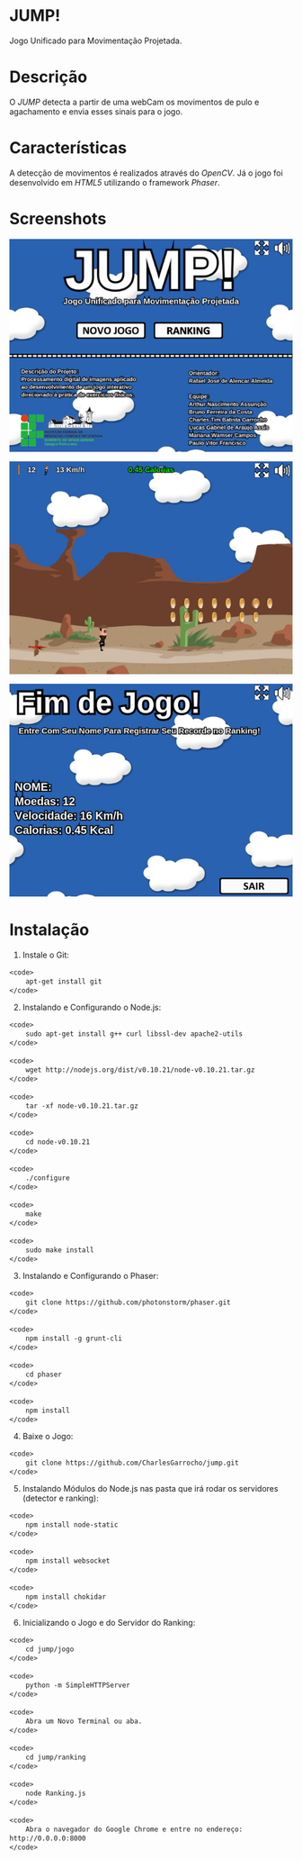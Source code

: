 JUMP!
=====
Jogo Unificado para Movimentação Projetada.

# Descrição
O _JUMP_ detecta a partir de uma webCam os movimentos de pulo e agachamento e envia esses sinais para o jogo.

# Características
A detecção de movimentos é realizados através do _OpenCV_. Já o jogo foi desenvolvido em _HTML5_ utilizando o framework _Phaser_.

# Screenshots

<p align="center"><img src="https://github.com/ArthurAssuncao/jump/blob/master/screenshots/0.jpg"></p>

<p align="center"><img src="https://github.com/ArthurAssuncao/jump/blob/master/screenshots/1.jpg"></p>

<p align="center"><img src="https://github.com/ArthurAssuncao/jump/blob/master/screenshots/2.jpg"></p>

# Instalação

  1. Instale o Git:

    <code>
        apt-get install git
    </code>


  2. Instalando e Configurando o Node.js:

    <code>
        sudo apt-get install g++ curl libssl-dev apache2-utils
    </code>

    <code>
        wget http://nodejs.org/dist/v0.10.21/node-v0.10.21.tar.gz
    </code>

    <code>
        tar -xf node-v0.10.21.tar.gz
    </code>

    <code>
        cd node-v0.10.21
    </code>

    <code>
        ./configure
    </code>

    <code>
        make
    </code>
 
    <code>
        sudo make install
    </code>


  3. Instalando e Configurando o Phaser:

    <code>
        git clone https://github.com/photonstorm/phaser.git
    </code>

    <code>
        npm install -g grunt-cli
    </code>

    <code>
        cd phaser
    </code>

    <code>
        npm install
    </code>
  
  4. Baixe o Jogo:

    <code>
        git clone https://github.com/CharlesGarrocho/jump.git
    </code>


  5. Instalando Módulos do Node.js nas pasta que irá rodar os servidores (detector e ranking):

    <code>
        npm install node-static
    </code>

    <code>
        npm install websocket
    </code>

    <code>
        npm install chokidar
    </code>


  6. Inicializando o Jogo e do Servidor do Ranking:

    <code>
        cd jump/jogo
    </code>

    <code>
        python -m SimpleHTTPServer
    </code>

    <code>
        Abra um Novo Terminal ou aba.
    </code>

    <code>
        cd jump/ranking
    </code>

    <code>
        node Ranking.js
    </code>

    <code>
        Abra o navegador do Google Chrome e entre no endereço: http://0.0.0.0:8000
    </code>
